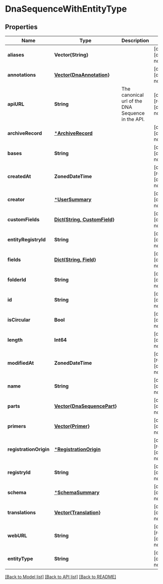 # DnaSequenceWithEntityType


## Properties
Name | Type | Description | Notes
------------ | ------------- | ------------- | -------------
**aliases** | **Vector{String}** |  | [optional] [default to nothing]
**annotations** | [**Vector{DnaAnnotation}**](DnaAnnotation.md) |  | [optional] [default to nothing]
**apiURL** | **String** | The canonical url of the DNA Sequence in the API. | [optional] [readonly] [default to nothing]
**archiveRecord** | [***ArchiveRecord**](ArchiveRecord.md) |  | [optional] [default to nothing]
**bases** | **String** |  | [optional] [default to nothing]
**createdAt** | **ZonedDateTime** |  | [optional] [readonly] [default to nothing]
**creator** | [***UserSummary**](UserSummary.md) |  | [optional] [default to nothing]
**customFields** | [**Dict{String, CustomField}**](CustomField.md) |  | [optional] [default to nothing]
**entityRegistryId** | **String** |  | [optional] [default to nothing]
**fields** | [**Dict{String, Field}**](Field.md) |  | [optional] [default to nothing]
**folderId** | **String** |  | [optional] [default to nothing]
**id** | **String** |  | [optional] [default to nothing]
**isCircular** | **Bool** |  | [optional] [default to nothing]
**length** | **Int64** |  | [optional] [default to nothing]
**modifiedAt** | **ZonedDateTime** |  | [optional] [readonly] [default to nothing]
**name** | **String** |  | [optional] [default to nothing]
**parts** | [**Vector{DnaSequencePart}**](DnaSequencePart.md) |  | [optional] [default to nothing]
**primers** | [**Vector{Primer}**](Primer.md) |  | [optional] [default to nothing]
**registrationOrigin** | [***RegistrationOrigin**](RegistrationOrigin.md) |  | [optional] [readonly] [default to nothing]
**registryId** | **String** |  | [optional] [default to nothing]
**schema** | [***SchemaSummary**](SchemaSummary.md) |  | [optional] [default to nothing]
**translations** | [**Vector{Translation}**](Translation.md) |  | [optional] [default to nothing]
**webURL** | **String** |  | [optional] [readonly] [default to nothing]
**entityType** | **String** |  | [optional] [default to nothing]


[[Back to Model list]](../README.md#models) [[Back to API list]](../README.md#api-endpoints) [[Back to README]](../README.md)


